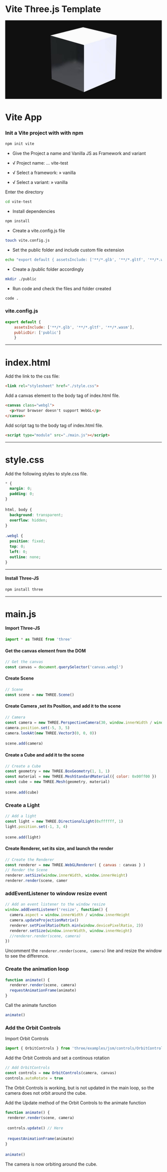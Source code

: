 # Vite Three.js Template

![alt text](./SocialImage.jpg)

# Vite App

### Init a Vite project with with npm 
```bash
npm init vite
```

- Give the Project a name and Vanilla JS as Framework and variant

- √ Project name: ... vite-test

- √ Select a framework: » vanilla

- √ Select a variant: » vanilla

Enter the directory
```bash
cd vite-test
```

- Install dependencies
```bash
npm install
```

- Create a vite.config.js file 
```bash
touch vite.config.js
```

- Set the public folder and include custom file extension
```bash
echo "export default { assetsInclude: ['**/*.glb', '**/*.gltf', '**/*.wasm'], publicDir: ['public'] }" > vite.config.js
```

- Create a /public folder accordingly
```bash
mkdir ./public
```

- Run code and check the files and folder created
```bash
code .
```

### vite.config.js
```js
export default {
	assetsInclude: ['**/*.glb', '**/*.gltf', '**/*.wasm'],
	publicDir: ['public']
	}
```
___
# index.html
Add the link to the css file:
```html
<link rel="stylesheet" href="./style.css">
```

Add a canvas element to the body tag of index.html file.
```html
<canvas class="webgl">
  <p>Your browser doesn't support WebGL</p>
</canvas>
```

Add script tag to the body tag of index.html file.
```html
<script type="module" src="./main.js"></script>
```
___
# style.css
Add the following styles to style.css file.
```css
* {
  margin: 0;
  padding: 0;
}

html, body {
  background: transparent;
  overflow: hidden;
}

.webgl {
  position: fixed;
  top: 0;
  left: 0;
  outline: none;
}
```
___
#### Install Three-JS
```bash
npm install three
```
___
# main.js
#### Import Three-JS
```js
import * as THREE from 'three'
```

#### Get the canvas element from the DOM
```js
// Get the canvas
const canvas = document.querySelector('canvas.webgl')
```

#### Create Scene
```js
// Scene
const scene = new THREE.Scene()
```

#### Create Camera ,set its Position, and add it to the scene
```js
// Camera
const camera = new THREE.PerspectiveCamera(30, window.innerWidth / window.innerHeight, 0.1, 1000)
camera.position.set(-5, 3, 5)
camera.lookAt(new THREE.Vector3(0, 0, 0))

scene.add(camera)
```

#### Create a Cube and add it to the scene
```js
// Create a Cube
const geometry = new THREE.BoxGeometry(1, 1, 1)
const material = new THREE.MeshStandardMaterial({ color: 0x00ff00 })
const cube = new THREE.Mesh(geometry, material)  

scene.add(cube)
```

### Create a Light
```js
// Add a light
const light = new THREE.DirectionalLight(0xffffff, 1)
light.position.set(-1, 3, 4)

scene.add(light)
```

#### Create Renderer, set its size, and launch the render
```js
// Create the Renderer
const renderer = new THREE.WebGLRenderer( { canvas : canvas } )
// Render the Scene
renderer.setSize(window.innerWidth, window.innerHeight)
renderer.render(scene, camer
```

### addEventListener to window resize event
```js
// Add an event listener to the window resize
window.addEventListener('resize', function() {
  camera.aspect = window.innerWidth / window.innerHeight
  camera.updateProjectionMatrix()
  renderer.setPixelRatio(Math.min(window.devicePixelRatio, 2))
  renderer.setSize(window.innerWidth, window.innerHeight)
  //renderer.render(scene, camera)
})
```
Uncomment the `renderer.render(scene, camera)` line and resize the window to see the difference.

### Create the animation loop
```js
function animate() {
  renderer.render(scene, camera)
  requestAnimationFrame(animate)
}
```
Call the animate function
```js
animate()
```
### Add the Orbit Controls

Import Orbit Controls
```js
import { OrbitControls } from 'three/examples/jsm/controls/OrbitControls.js'
```

Add the Orbit Controls and set a continous rotation
```js
// Add OrbitControls
const controls = new OrbitControls(camera, canvas)
controls.autoRotate = true
```

The Orbit Controls is working, but is not updated in the main loop, so the camera does not orbit around the cube. 

Add the Update method of the Orbit Controls to the animate function
```js
function animate() {
 renderer.render(scene, camera)  

 controls.update() // Here

 requestAnimationFrame(animate)
}

animate()
```
The camera is now orbiting around the cube.




